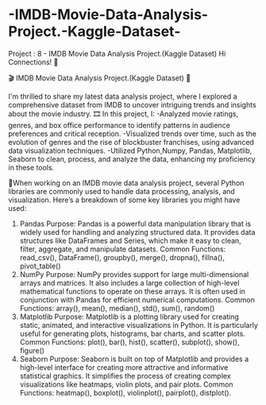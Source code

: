 # -IMDB-Movie-Data-Analysis-Project.-Kaggle-Dataset-
Project : 8 - IMDB Movie Data Analysis Project.(Kaggle Dataset)
Hi Connections! 👋

🎬 IMDB Movie Data Analysis Project.(Kaggle Dataset) 🎥

I'm thrilled to share my latest data analysis project, where I explored a comprehensive dataset from IMDB to uncover intriguing trends and insights about the movie industry. 🎞️
In this project, I:
-Analyzed movie ratings, genres, and box office performance to identify patterns in audience preferences and critical reception.
-Visualized trends over time, such as the evolution of genres and the rise of blockbuster franchises, using advanced data visualization techniques.
-Utilized Python,Numpy, Pandas, Matplotlib, Seaborn to clean, process, and analyze the data, enhancing my proficiency in these tools.

🌟When working on an IMDB movie data analysis project, several Python libraries are commonly used to handle data processing, analysis, and visualization. Here’s a breakdown of some key libraries you might have used:

1. Pandas
Purpose: Pandas is a powerful data manipulation library that is widely used for handling and analyzing structured data. It provides data structures like DataFrames and Series, which make it easy to clean, filter, aggregate, and manipulate datasets.
Common Functions: read_csv(), DataFrame(), groupby(), merge(), dropna(), fillna(), pivot_table()
2. NumPy
Purpose: NumPy provides support for large multi-dimensional arrays and matrices. It also includes a large collection of high-level mathematical functions to operate on these arrays. It is often used in conjunction with Pandas for efficient numerical computations.
Common Functions: array(), mean(), median(), std(), sum(), random()
3. Matplotlib
Purpose: Matplotlib is a plotting library used for creating static, animated, and interactive visualizations in Python. It is particularly useful for generating plots, histograms, bar charts, and scatter plots.
Common Functions: plot(), bar(), hist(), scatter(), subplot(), show(), figure()
4. Seaborn
Purpose: Seaborn is built on top of Matplotlib and provides a high-level interface for creating more attractive and informative statistical graphics. It simplifies the process of creating complex visualizations like heatmaps, violin plots, and pair plots.
Common Functions: heatmap(), boxplot(), violinplot(), pairplot(), distplot().
